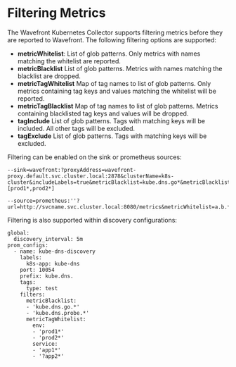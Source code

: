 # Filtering Metrics

The Wavefront Kubernetes Collector supports filtering metrics before they are reported to Wavefront. The following filtering options are supported:

  * **metricWhitelist**: List of glob patterns. Only metrics with names matching the whitelist are reported.
  * **metricBlacklist** List of glob patterns. Metrics with names matching the blacklist are dropped.
  * **metricTagWhitelist** Map of tag names to list of glob patterns. Only metrics containing tag keys and values matching the whitelist will be reported.
  * **metricTagBlacklist** Map of tag names to list of glob patterns. Metrics containing blacklisted tag keys and values will be dropped.
  * **tagInclude** List of glob patterns. Tags with matching keys will be included. All other tags will be excluded.
  * **tagExclude** List of glob patterns. Tags with matching keys will be excluded.

Filtering can be enabled on the sink or prometheus sources:
```
--sink=wavefront:?proxyAddress=wavefront-proxy.default.svc.cluster.local:2878&clusterName=k8s-cluster&includeLabels=true&metricBlacklist=kube.dns.go*&metricBlacklist=kube.apiserver.*&metricTagWhitelist=env:[prod1*,prod2*]
```

```
--source=prometheus:''?url=http://svcname.svc.cluster.local:8080/metrics&metricWhitelist=a.b.*
```

Filtering is also supported within discovery configurations:
```
global:
  discovery_interval: 5m
prom_configs:
  - name: kube-dns-discovery
    labels:
      k8s-app: kube-dns
    port: 10054
    prefix: kube.dns.
    tags:
      type: test
    filters:
      metricBlacklist:
      - 'kube.dns.go.*'
      - 'kube.dns.probe.*'
      metricTagWhitelist:
        env:
        - 'prod1*'
        - 'prod2*'
        service:
        - 'app1*'
        - '?app2*'
```
